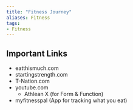 ```yaml
---
title: "Fitness Journey"
aliases: Fitness
tags:
- Fitness
---
```

## Important Links

- eatthismuch.com
- startingstrength.com
- T-Nation.com
- youtube.com
	- Athlean X (for Form & Function)
 - myfitnesspal (App for tracking what you eat) 

